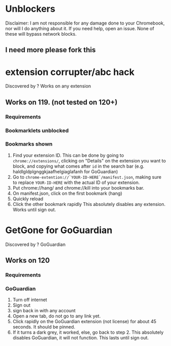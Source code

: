 # Unblockers

Disclaimer: I am not responsible for any damage done to your Chromebook, nor will I do anything about it. If you need help, open an issue. None of these will bypass network blocks.

## I need more please fork this

# extension corrupter/abc hack
Discovered by ?
Works on any extension
## Works on 119. (not tested on 120+)
### Requirements
###   Bookmarklets unblocked
###   Bookmarks shown
1. Find your extension ID. This can be done by going to `chrome://extensions/`, clicking on "Details" on the extension you want to block, and copying what comes after `id` in the search bar (e.g. haldlgldplgnggkjaafhelgiaglafanh for GoGuardian)
2. Go to ```chrome-extention://`YOUR-ID-HERE`/manifest.json```, making sure to replace `YOUR-ID-HERE` with the actual ID of your extension.
3. Put chrome://hang/ and chrome://kill into your bookmarks bar.
4. On manifest.json, click on the first bookmark (hang)
5. Quickly reload
6. Click the other bookmark rapidly
This absolutely disables any extension. Works until sign out.

# GetGone for GoGuardian
Discovered by ?
GoGuardian
## Works on 120
### Requirements 
###   GoGuardian

1. Turn off internet
2. Sign out
3. sign back in with any account
4. Open a new tab, do not go to any link yet.
5. Click rapidly on the GoGuardian extension (not license) for about 45 seconds. It should be pinned.
6. If it turns a dark grey, it worked, else, go back to step 2.
This absolutely disables GoGuardian, it will not function. This lasts until sign out.
